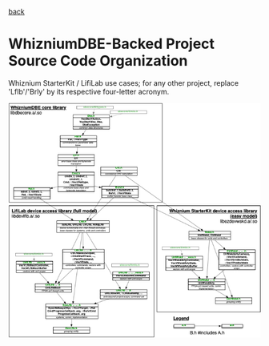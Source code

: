 [back](./README.md)

# WhizniumDBE-Backed Project Source Code Organization

Whiznium StarterKit / LifiLab use cases; for any other project, replace 'Lflb'/'Brly' by its respective four-letter acronym.

![](dbeincl/include_structure.jpg)
